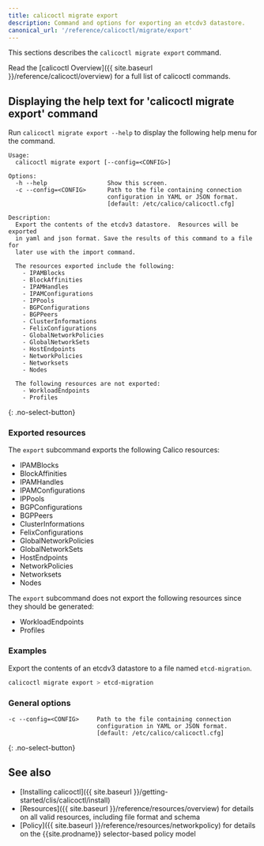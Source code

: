 ```yaml
---
title: calicoctl migrate export
description: Command and options for exporting an etcdv3 datastore.
canonical_url: '/reference/calicoctl/migrate/export'
---
```


This sections describes the `calicoctl migrate export` command.

Read the [calicoctl Overview]({{ site.baseurl }}/reference/calicoctl/overview)
for a full list of calicoctl commands.

## Displaying the help text for 'calicoctl migrate export' command

Run `calicoctl migrate export --help` to display the following help menu for the
command.

```
Usage:
  calicoctl migrate export [--config=<CONFIG>]

Options:
  -h --help                 Show this screen.
  -c --config=<CONFIG>      Path to the file containing connection
                            configuration in YAML or JSON format.
                            [default: /etc/calico/calicoctl.cfg]

Description:
  Export the contents of the etcdv3 datastore.  Resources will be exported
  in yaml and json format. Save the results of this command to a file for
  later use with the import command.

  The resources exported include the following:
    - IPAMBlocks
    - BlockAffinities
    - IPAMHandles
    - IPAMConfigurations
    - IPPools
    - BGPConfigurations
    - BGPPeers
    - ClusterInformations
    - FelixConfigurations
    - GlobalNetworkPolicies
    - GlobalNetworkSets
    - HostEndpoints
    - NetworkPolicies
    - Networksets
    - Nodes

  The following resources are not exported:
    - WorkloadEndpoints
    - Profiles
```
{: .no-select-button}

### Exported resources

The `export` subcommand exports the following Calico resources:
- IPAMBlocks
- BlockAffinities
- IPAMHandles
- IPAMConfigurations
- IPPools
- BGPConfigurations
- BGPPeers
- ClusterInformations
- FelixConfigurations
- GlobalNetworkPolicies
- GlobalNetworkSets
- HostEndpoints
- NetworkPolicies
- Networksets
- Nodes

The `export` subcommand does not export the following resources
since they should be generated:
- WorkloadEndpoints
- Profiles

### Examples

Export the contents of an etcdv3 datastore to a file named `etcd-migration`.

```bash
calicoctl migrate export > etcd-migration
```

### General options

```
-c --config=<CONFIG>     Path to the file containing connection
                         configuration in YAML or JSON format.
                         [default: /etc/calico/calicoctl.cfg]
```
{: .no-select-button}

## See also

-  [Installing calicoctl]({{ site.baseurl }}/getting-started/clis/calicoctl/install)
-  [Resources]({{ site.baseurl }}/reference/resources/overview) for details on all valid resources, including file format
   and schema
-  [Policy]({{ site.baseurl }}/reference/resources/networkpolicy) for details on the {{site.prodname}} selector-based policy model
